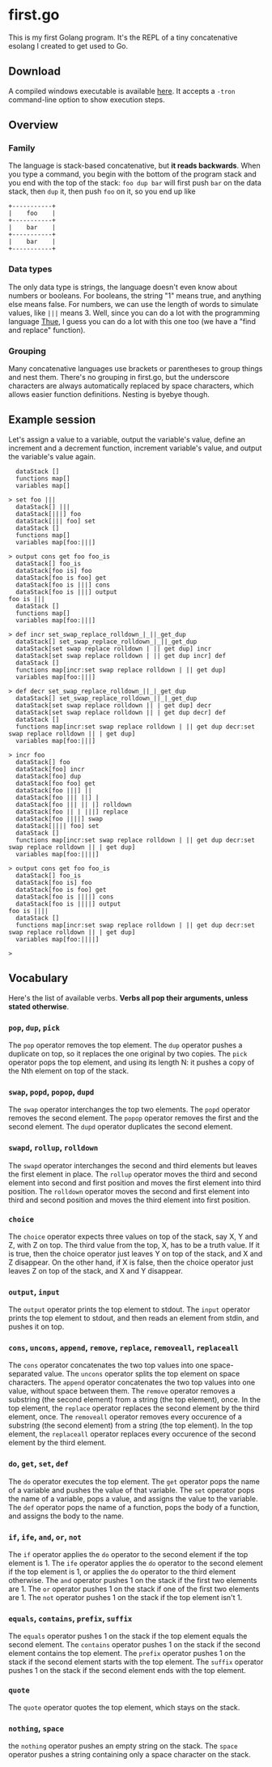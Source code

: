 # first.go

This is my first Golang program. It's the REPL of a tiny concatenative esolang I created to get used to Go.

## Download

A compiled windows executable is available [here](http://thinkbots.are.free.fr/). It accepts a `-tron` command-line option to show execution steps.

## Overview

### Family

The language is stack-based concatenative, but **it reads backwards**. When you type a command, you begin with the bottom of the program stack and you end with the top of the stack: `foo dup bar` will first push `bar` on the data stack, then `dup` it, then push `foo` on it, so you end up like
```
+-----------+
|    foo    |
+-----------+
|    bar    |
+-----------+
|    bar    |
+-----------+
```

### Data types

The only data type is strings, the language doesn't even know about numbers or booleans. For booleans, the string "1" means true, and anything else means false. For numbers, we can use the length of words to simulate values, like `|||` means 3. Well, since you can do a lot with the programming language [Thue](http://esolangs.org/wiki/Thue), I guess you can do a lot with this one too (we have a "find and replace" function). 

### Grouping

Many concatenative languages use brackets or parentheses to group things and nest them. There's no grouping in first.go, but the underscore characters are always automatically replaced by space characters, which allows easier function definitions. Nesting is byebye though.

## Example session

Let's assign a value to a variable, output the variable's value, define an increment and a decrement function, increment variable's value, and output the variable's value again.

```
  dataStack []
  functions map[]
  variables map[]

> set foo |||
  dataStack[] |||
  dataStack[|||] foo
  dataStack[||| foo] set
  dataStack []
  functions map[]
  variables map[foo:|||]

> output cons get foo foo_is
  dataStack[] foo_is
  dataStack[foo is] foo
  dataStack[foo is foo] get
  dataStack[foo is |||] cons
  dataStack[foo is |||] output
foo is |||
  dataStack []
  functions map[]
  variables map[foo:|||]

> def incr set_swap_replace_rolldown_|_||_get_dup
  dataStack[] set_swap_replace_rolldown_|_||_get_dup
  dataStack[set swap replace rolldown | || get dup] incr
  dataStack[set swap replace rolldown | || get dup incr] def
  dataStack []
  functions map[incr:set swap replace rolldown | || get dup]
  variables map[foo:|||]

> def decr set_swap_replace_rolldown_||_|_get_dup
  dataStack[] set_swap_replace_rolldown_||_|_get_dup
  dataStack[set swap replace rolldown || | get dup] decr
  dataStack[set swap replace rolldown || | get dup decr] def
  dataStack []
  functions map[incr:set swap replace rolldown | || get dup decr:set swap replace rolldown || | get dup]
  variables map[foo:|||]

> incr foo
  dataStack[] foo
  dataStack[foo] incr
  dataStack[foo] dup
  dataStack[foo foo] get
  dataStack[foo |||] ||
  dataStack[foo ||| ||] |
  dataStack[foo ||| || |] rolldown
  dataStack[foo || | |||] replace
  dataStack[foo ||||] swap
  dataStack[|||| foo] set
  dataStack []
  functions map[incr:set swap replace rolldown | || get dup decr:set swap replace rolldown || | get dup]
  variables map[foo:||||]

> output cons get foo foo_is
  dataStack[] foo_is
  dataStack[foo is] foo
  dataStack[foo is foo] get
  dataStack[foo is ||||] cons
  dataStack[foo is ||||] output
foo is ||||
  dataStack []
  functions map[incr:set swap replace rolldown | || get dup decr:set swap replace rolldown || | get dup]
  variables map[foo:||||]

>
```

## Vocabulary

Here's the list of available verbs. **Verbs all pop their arguments, unless stated otherwise**.

### `pop`, `dup`, `pick`
The `pop` operator removes the top element. The `dup` operator pushes a duplicate on top, so it replaces the one original by two copies. The `pick` operator pops the top element, and using its length N: it pushes a copy of the Nth element on top of the stack.

### `swap`, `popd`, `popop`, `dupd`
The `swap` operator interchanges the top two elements. The `popd` operator removes the second element. The `popop` operator removes the first and the second element. The `dupd` operator duplicates the second element.

### `swapd`, `rollup`, `rolldown`
The `swapd` operator interchanges the second and third elements but leaves the first element in place. The `rollup` operator moves the third and second element into second and first position and moves the first element into third position. The `rolldown` operator moves the second and first element into third and second position and moves the third element into first position.

### `choice`
The `choice` operator expects three values on top of the stack, say X, Y and Z, with Z on top. The third value from the top, X, has to be a truth value. If it is true, then the choice operator just leaves Y on top of the stack, and X and Z disappear. On the other hand, if X is false, then the choice operator just leaves Z on top of the stack, and X and Y disappear.

### `output`, `input`
The `output` operator prints the top element to stdout.
The `input` operator prints the top element to stdout, and then reads an element from stdin, and pushes it on top.

### `cons`, `uncons`, `append`, `remove`, `replace`, `removeall`, `replaceall`
The `cons` operator concatenates the two top values into one space-separated value.
The `uncons` operator splits the top element on space characters.
The `append` operator concatenates the two top values into one value, without space between them.
The `remove` operator removes a substring (the second element) from a string (the top element), once.
In the top element, the `replace` operator replaces the second element by the third element, once.
The `removeall` operator removes every occurence of a substring (the second element) from a string (the top element).
In the top element, the `replaceall` operator replaces every occurence of the second element by the third element.

### `do`, `get`, `set`, `def`
The `do` operator executes the top element.
The `get` operator pops the name of a variable and pushes the value of that variable.
The `set` operator pops the name of a variable, pops a value, and assigns the value to the variable.
The `def` operator pops the name of a function, pops the body of a function, and assigns the body to the name.

### `if`, `ife`, `and`, `or`, `not`
The `if` operator applies the `do` operator to the second element if the top element is 1.
The `ife` operator applies the `do` operator to the second element if the top element is 1, or applies the `do` operator to the third element otherwise.
The `and` operator pushes 1 on the stack if the first two elements are 1.
The `or` operator pushes 1 on the stack if one of the first two elements are 1.
The `not` operator pushes 1 on the stack if the top element isn't 1.

### `equals`, `contains`, `prefix`, `suffix`
The `equals` operator pushes 1 on the stack if the top element equals the second element.
The `contains` operator pushes 1 on the stack if the second element contains the top element.
The `prefix` operator pushes 1 on the stack if the second element starts with the top element.
The `suffix` operator pushes 1 on the stack if the second element ends with the top element.

### `quote`
The `quote` operator quotes the top element, which stays on the stack.

### `nothing`, `space`
the `nothing` operator pushes an empty string on the stack. The `space` operator pushes a string containing only a space character on the stack.




